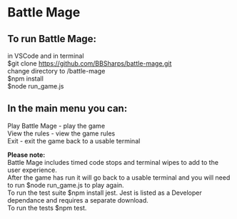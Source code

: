 # Battle Mage

## To run Battle Mage: <br>
in VSCode and in terminal<br>
$git clone https://github.com/BBSharps/battle-mage.git <br>
change directory to /battle-mage <br>
$npm install <br>
$node run_game.js <br>

## In the main menu you can: <br>
Play Battle Mage - play the game <br>
View the rules - view the game rules <br>
Exit - exit the game back to a usable terminal <br>

**Please note:**<br>
Battle Mage includes timed code stops and terminal wipes to add to the user experience. <br>
After the game has run it will go back to a usable terminal and you will need to run $node run_game.js to play again. <br>
To run the test suite $npm install jest. Jest is listed as a Developer dependance and requires a separate download. <br>
To run the tests $npm test. <br>
